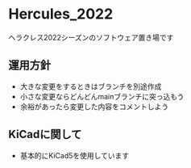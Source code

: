 # Hercules_2022
ヘラクレス2022シーズンのソフトウェア置き場です

## 運用方針
- 大きな変更をするときはブランチを別途作成
- 小さな変更ならどんどんmainブランチに突っ込もう
- 余裕があったら変更した内容をコメントしよう

## KiCadに関して
- 基本的にKiCad5を使用しています
